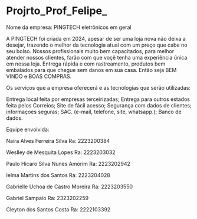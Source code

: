 # Projrto_Prof_Felipe_

Nome da empresa:
PINGTECH
eletrônicos em geral

A PINGTECH foi criada em 2024, apesar de ser uma loja nova não deixa a desejar, trazendo o melhor da tecnologia atual com um preço que cabe no seu bolso.
Nossos profissionais muito bem capacitados, para melhor atender nossos clientes, farão com que voçê tenha uma experiência única em nossa loja. Entrega rápida e com rastreamento, produtos bem embalados para que chegue sem danos em sua casa. Então seja BEM VINDO e BOAS COMPRAS.

Os serviços que a empresa oferecerá e as tecnologias que serão utilizadas:

Entrega local feita por empresas terceirizadas;
Entrega para outros estados feita pelos Correios;
Site de fácil acesso;
Segurança com dados de clientes;
informaçoes seguras;
SAC. (e-mail, telefone, site, whatsapp.);
Banco de dados.

Equipe envolvida:

Naira Alves Ferreira Silva
Ra: 2223200384

Weslley de Mesquita Lopes
Ra: 2223203032

Paulo Hicaro Silva Nunes Amorim
Ra: 2223202942

Ielma Martins dos Santos
Ra: 2223204028

Gabrielle Uchoa de Castro Moreira 
Ra: 2223203550

Gabriel Sampaio
Ra: 2323202259

Cleyton dos Santos Costa 
Ra: 2222103392
